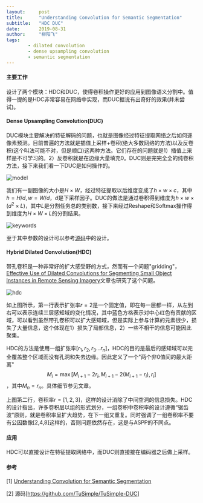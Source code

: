 ```yaml
---
layout:     post
title:      "Understanding Convolution for Semantic Segmentation"
subtitle:   "HDC DUC"
date:       2019-08-31
author:     "柳阳飞"
tags:
        - dilated convolution
        - dense upsampling convolution
		- semantic segmentation
---
```


#### 主要工作

设计了两个模块：HDC和DUC，使得卷积操作更好的应用到图像语义分割中。值得一提的是HDC非常容易在网络中实现，而DUC据说有出奇好的效果(并未尝试)。

#### Dense Upsampling Convolution(DUC)

DUC模块主要解决的特征解码的问题，也就是图像经过特征提取网络之后如何逐像素预测。目前普遍的方法就是插值上采样+卷积(绝大多数网络的方法)以及反卷积(这个叫法可能不对，但是顺口)这两种方法。它们存在的问题就是1）插值上采样是不可学习的。2）反卷积就是在边缘大量填充0。DUC则是完完全全的纯卷积方法，接下来我们看一下DUC是如何操作的。

![model](E:\blogs\YangfeiLiu.github.io\img\20190831\model.png)

我们有一副图像的大小是$H\times W$，经过特征提取以后维度变成了$h\times w\times c$，其中$h=H/d, w=W/d$，$d$是下采样因子。DUC的做法是通过卷积得到维度为$h\times w\times (d^2 \times L)$，其中$L$是分割任务总的类别数，接下来经过Reshape和Softmax操作得到维度为$H\times W\times L$的分割结果。

![keywords](E:\blogs\YangfeiLiu.github.io\img\20190831\keywords.png)

至于其中参数的设计可以参考[源码](https://github.com/TuSimple/TuSimple-DUC/blob/master/tusimple_duc/networks/network_duc_hdc.py)中的设计。

#### Hybrid Dilated Convolution(HDC)

带孔卷积是一种非常好的扩大感受野的方式，然而有一个问题"gridding"，[Effective Use of Dilated Convolutions for Segmenting Small Object Instances in Remote Sensing Imagery](https://arxiv.org/abs/1709.00179)文章也研究了这个问题。

![hdc](E:\blogs\YangfeiLiu.github.io\img\20190831\hdc.png)

如上图所示，第一行表示扩张率$r=2$是一个固定值，即在每一层都一样，从左到右可以表示连续三层感知域的变化情况，其中蓝色方格表示对中心红色有贡献的区域，可以看到虽然带孔卷积可以扩大感知域，但是实际上参与计算的元素很少，损失了大量信息，这个体现在1）损失了局部信息，2）一些不相干的信息可能因此聚集。

HDC的方法是使用一组扩张率$[r_1, r_2, r_3...r_n]$，HDC的目的是最后的感知域可以完全覆盖整个区域而没有孔洞和失去边缘。因此定义了一个"两个非0值间的最大距离"$$M_i=\max[M_{i+1}-2r_i,M_{i+1}-2(M_{i+1}-r_i),r_i]$$，其中$M_n=r_n$。具体细节参见文章。

上图第二行，卷积率$r=[1,2,3]$，这样的设计消除了中间空洞的信息损失。HDC的设计指出，许多卷积层以组的形式划分，一组卷积中卷积率的设计遵循“锯齿波”原则，就是卷积率呈扩大趋势，在下一组又重复。同时强调了一组卷积率不要有公因数像[2,4,8]这样的，否则问题依然存在，这是与ASPP的不同点。

#### 应用

HDC可以直接设计在特征提取网络中，而DUC则直接接在编码器之后做上采样。

#### 参考

[1] [Understanding Convolution for Semantic Segmentation](https://arxiv.org/abs/1702.08502)

[2] 源码[https://github.com/TuSimple/TuSimple-DUC]